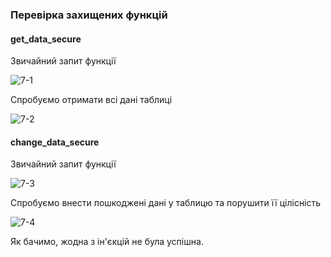 ### Перевірка захищених функцій

#### get_data_secure

Звичайний запит функції

![7-1](https://github.com/oleksandrblazhko/ai-192-baranov/assets/56040804/c0250ef8-c4d0-4276-8864-aeeba2bd185a)

Спробуємо отримати всі дані таблиці

![7-2](https://github.com/oleksandrblazhko/ai-192-baranov/assets/56040804/d8d46118-5f36-4283-9556-9fa43b15f470)

#### change_data_secure

Звичайний запит функції

![7-3](https://github.com/oleksandrblazhko/ai-192-baranov/assets/56040804/9e064e02-5018-4fa6-b438-fee3e8a77487)

Спробуємо внести пошкоджені дані у таблицю та порушити її цілісність 

![7-4](https://github.com/oleksandrblazhko/ai-192-baranov/assets/56040804/c5838738-a24b-46aa-a098-7037d604212c)

Як бачимо, жодна з ін'єкцій не була успішна.
